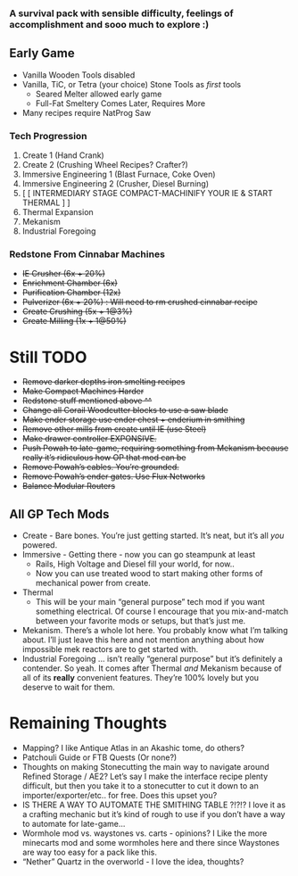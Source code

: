 ### A survival pack with sensible difficulty, feelings of accomplishment and sooo much to explore :)

## Early Game

- Vanilla Wooden Tools disabled
- Vanilla, TiC, or Tetra (your choice) Stone Tools as _first_ tools
  - Seared Melter allowed early game
  - Full-Fat Smeltery Comes Later, Requires More
- Many recipes require NatProg Saw

### Tech Progression

1. Create 1 (Hand Crank)
2. Create 2 (Crushing Wheel Recipes? Crafter?)
3. Immersive Engineering 1 (Blast Furnace, Coke Oven)
4. Immersive Engineering 2 (Crusher, Diesel Burning)
5. [ [ INTERMEDIARY STAGE COMPACT-MACHINIFY YOUR IE & START THERMAL ] ]
6. Thermal Expansion
7. Mekanism
8. Industrial Foregoing

### Redstone From Cinnabar Machines

- ~~IE Crusher (6x + 20%)~~
- ~~Enrichment Chamber (6x)~~
- ~~Purification Chamber (12x)~~
- ~~Pulverizer (6x + 20%) : Will need to rm crushed cinnabar recipe~~
- ~~Create Crushing (5x + 1@3%)~~
- ~~Create Milling (1x + 1@50%)~~

# Still TODO

- ~~Remove darker depths iron smelting recipes~~
- ~~Make Compact Machines Harder~~
- ~~Redstone stuff mentioned above ^^~~
- ~~Change all Corail Woodcutter blocks to use a saw blade~~
- ~~Make ender storage use ender chest + enderium in smithing~~
- ~~Remove other mills from create until IE (use Steel)~~
- ~~Make drawer controller EXPONSIVE.~~
- ~~Push Powah to late-game, requiring something from Mekanism because really it’s ridiculous how OP that mod can be~~
- ~~Remove Powah’s cables. You’re grounded.~~
- ~~Remove Powah’s ender gates. Use Flux Networks~~
- ~~Balance Modular Routers~~

## All GP Tech Mods

- Create - Bare bones. You’re just getting started. It’s neat, but it’s all _you_ powered.
- Immersive - Getting there - now you can go steampunk at least
  - Rails, High Voltage and Diesel fill your world, for now..
  - Now you can use treated wood to start making other forms of mechanical power from create.
- Thermal
  - This will be your main “general purpose” tech mod if you want something electrical. Of course I encourage that you mix-and-match between your favorite mods or setups, but that’s just me.
- Mekanism. There’s a whole lot here. You probably know what I’m talking about. I’ll just leave this here and not mention anything about how impossible mek reactors are to get started with.
- Industrial Foregoing ... isn’t really “general purpose” but it’s definitely a contender. So yeah. It comes after Thermal _and_ Mekanism because of all of its **really** convenient features. They’re 100% lovely but you deserve to wait for them.

# Remaining Thoughts

- Mapping? I like Antique Atlas in an Akashic tome, do others?
- Patchouli Guide or FTB Quests (Or none?)
- Thoughts on making Stonecutting the main way to navigate around Refined Storage / AE2? Let’s say I make the interface recipe plenty difficult, but then you take it to a stonecutter to cut it down to an importer/exporter/etc.. for free. Does this upset you?
- IS THERE A WAY TO AUTOMATE THE SMITHING TABLE ?!?!? I love it as a crafting mechanic but it’s kind of rough to use if you don’t have a way to automate for late-game...
- Wormhole mod vs. waystones vs. carts - opinions? I Like the more minecarts mod and some wormholes here and there since Waystones are way too easy for a pack like this.
- “Nether” Quartz in the overworld - I love the idea, thoughts?

